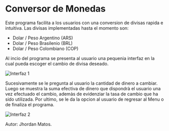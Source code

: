 <h1>Conversor de Monedas</h1>
  <p>
  Este programa facilita a los usuarios con una conversion de divisas rapida e intuitiva. 
  Las divisas implementadas hasta el momento son: 
  </p>
  <ul>
    <li> Dolar / Peso Argentino  (ARS)</li>
    <li> Dolar / Peso Brasilenio (BRL)</li>
    <li> Dolar / Peso Colombiano (COP)</li>
 </ul>
 <p>
     Al incio del programa se presenta al usuario una pequenia interfaz en la cual pueda escoger el cambio de divisa deseado.                                               
 </p>
 
 ![Interfaz 1](https://github.com/JmR1310/ConversorDeMonedasJmR/assets/162045054/31f268a7-e8b1-42bc-8950-5dc4eaafbef1)

 <p>
  Sucesivamente se le pregunta al usuario la cantidad de dinero a cambiar. Luego se muestra la suma efectiva de dinero que dispondrà 
  el usuario una vez efectuado el cambio, ademàs de evidenziar la tasa de cambio que ha sido utilizada.
  Por ultimo, se le da la opcion al usuario de regresar al Menu o de finaliza el programa.
 </p>
 
 ![Interfaz 2](https://github.com/JmR1310/ConversorDeMonedasJmR/assets/162045054/0b24d6f3-5a95-457c-ab00-35a36995eb45)
                                      
  <p>
    Autor: Jhordan Matos.
  </p>

   
